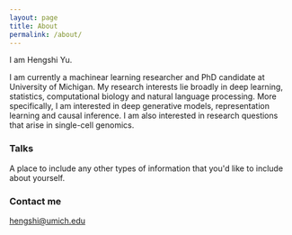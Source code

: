 ```yaml
---
layout: page
title: About
permalink: /about/
---
```


I am Hengshi Yu. 

I am currently a machinear learning researcher and PhD candidate at University of Michigan. My research interests lie broadly in deep learning, statistics, computational biology and natural language processing.  More specifically, I am interested in deep generative models, representation learning and causal inference. I am also interested in research questions that arise in single-cell genomics. 

### Talks

A place to include any other types of information that you'd like to include about yourself.

### Contact me

[hengshi@umich.edu](mailto:hengshi@umich.edu)